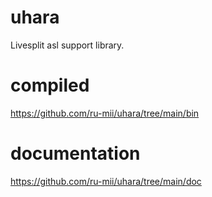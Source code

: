# uhara
Livesplit asl support library.

# compiled
https://github.com/ru-mii/uhara/tree/main/bin

# documentation
https://github.com/ru-mii/uhara/tree/main/doc
